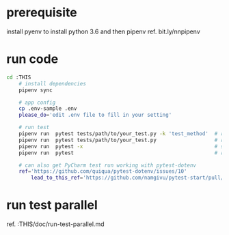 # prerequisite
install pyenv to install python 3.6 and then pipenv ref. bit.ly/nnpipenv

# run code
```bash
cd :THIS
    # install dependencies
    pipenv sync

    # app config
    cp .env-sample .env
    please_do='edit .env file to fill in your setting' 

    # run test 
    pipenv run  pytest tests/path/to/your_test.py -k 'test_method'  # run a specific test method
    pipenv run  pytest tests/path/to/your_test.py                   # run tests in a file
    pipenv run  pytest -x                                           # stop after 1st failed test
    pipenv run  pytest                                              # run all

    # can also get PyCharm test run working with pytest-dotenv 
    ref='https://github.com/quiqua/pytest-dotenv/issues/10'
        lead_to_this_ref='https://github.com/namgivu/pytest-start/pull/1'
```

# run test parallel
ref. :THIS/doc/run-test-parallel.md
